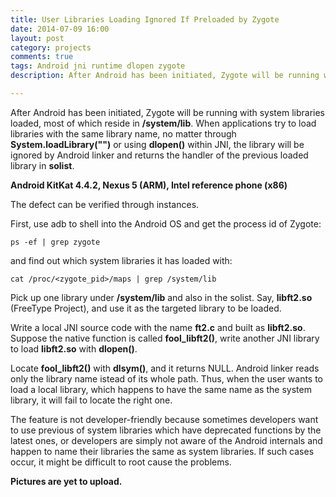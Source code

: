 ```yaml
---
title: User Libraries Loading Ignored If Preloaded by Zygote
date: 2014-07-09 16:00
layout: post
category: projects
comments: true
tags: Android jni runtime dlopen zygote
description: After Android has been initiated, Zygote will be running with system libraries loaded, most of which reside in **/system/lib**. When applications try to load libraries with the same library name, no matter through **System.loadLibrary("<name>")** or using **dlopen()** within JNI, the library will be ignored by Android linker and returns the handler of the previous loaded library in **solist**.

---
```


After Android has been initiated, Zygote will be running with system libraries loaded, most of which reside in **/system/lib**. When applications try to load libraries with the same library name, no matter through **System.loadLibrary("<name>")** or using **dlopen()** within JNI, the library will be ignored by Android linker and returns the handler of the previous loaded library in **solist**.

**Android KitKat 4.4.2, Nexus 5 (ARM), Intel reference phone (x86)**

The defect can be verified through instances. 

First, use adb to shell into the Android OS and get the process id of Zygote:

    ps -ef | grep zygote

and find out which system libraries it has loaded with:

    cat /proc/<zygote_pid>/maps | grep /system/lib

Pick up one library under **/system/lib** and also in the solist. Say, **libft2.so** (FreeType Project), and use it as the targeted library to be loaded.

Write a local JNI source code with the name **ft2.c** and built as **libft2.so**. Suppose the native function is called **fool_libft2()**, write another JNI library to load **libft2.so** with **dlopen()**.

Locate **fool_libft2()** with **dlsym()**, and it returns NULL. Android linker reads only the library name istead of its whole path. Thus, when the user wants to load a local library, which happens to have the same name as the system library, it will fail to locate the right one.

The feature is not developer-friendly because sometimes developers want to use previous of system libraries which have deprecated functions by the latest ones, or developers are simply not aware of the Android internals and happen to name their libraries the same as system libraries. If such cases occur, it might be difficult to root cause the problems.

**Pictures are yet to upload.**

<br />

